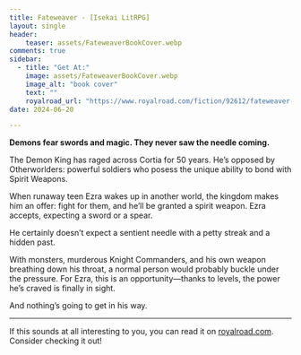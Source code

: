 ```yaml
---
title: Fateweaver - [Isekai LitRPG]
layout: single
header:
    teaser: assets/FateweaverBookCover.webp
comments: true
sidebar:
  - title: "Get At:"
    image: assets/FateweaverBookCover.webp
    image_alt: "book cover"
    text: ""
    royalroad_url: "https://www.royalroad.com/fiction/92612/fateweaver-isekai-litrpg"
date: 2024-06-20

---
```

**Demons fear swords and magic. They never saw the needle coming.**

The Demon King has raged across Cortia for 50 years. He’s opposed by Otherworlders: powerful soldiers who posess the unique ability to bond with Spirit Weapons.

When runaway teen Ezra wakes up in another world, the kingdom makes him an offer: fight for them, and he’ll be granted a spirit weapon. Ezra accepts, expecting a sword or a spear.

He certainly doesn’t expect a sentient needle with a petty streak and a hidden past.

With monsters, murderous Knight Commanders, and his own weapon breathing down his throat, a normal person would probably buckle under the pressure. For Ezra, this is an opportunity—thanks to levels, the power he’s craved is finally in sight.

And nothing’s going to get in his way.

---
If this sounds at all interesting to you, you can read it on [royalroad.com](https://www.royalroad.com/fiction/92612/fateweaver-isekai-litrpg). Consider checking it out!